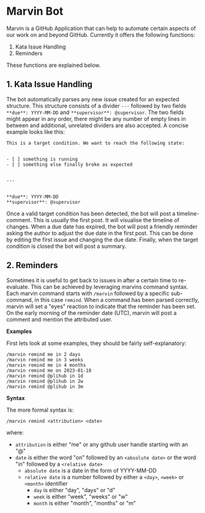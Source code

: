 # Marvin Bot


Marvin is a GitHub Application that can help to automate certain aspects of our work on and beyond GitHub. Currently it offers the following functions:


1. Kata Issue Handling
2. Reminders


These functions are explained below.


## 1. Kata Issue Handling


The bot automatically parses any new issue created for an expected structure. This structure consists of a divider `---` followed by two fields `**due**: YYYY-MM-DD` and `**supervisor**: @supervisor`. The two fields might appear in any order, there might be any number of empty lines in between and additional, unrelated dividers are also accepted. A concise example looks like this:


```
This is a target condition. We want to reach the following state:


- [ ] something is running
- [ ] something else finally broke as expected


---


**due**: YYYY-MM-DD
**supervisor**: @supervisor
```




Once a valid target condition has been detected, the bot will post a timeline-comment. This is usually the first post. It will visualise the timeline of changes. When a due date has expired, the bot will post a friendly reminder asking the author to adjust the due date in the first post. This can be done by editing the first issue and changing the due date. Finally, when the target condition is closed the bot will post a summary.




## 2. Reminders


Sometimes it is useful to get back to issues in after a certain time to re-evaluate. This can be achieved by leveraging marvins command syntax. Each marvin command starts with `/marvin` followed by a specific sub-command, in this case `remind`. When a command has been parsed correctly, marvin will set a "eyes" reaction to indicate that the reminder has been set. On the early morning of the reminder date (UTC), marvin will post a comment and mention the attributed user.


**Examples**


First lets look at some examples, they should be fairly self-explanatory:


```
/marvin remind me in 2 days
/marvin remind me in 3 weeks
/marvin remind me in 4 months
/marvin remind me on 2023-01-18
/marvin remind @plihub in 1d
/marvin remind @plihub in 2w
/marvin remind @plihub in 3m
```


**Syntax**


The more formal syntax is:


```
/marvin remind <attribution> <date>
```


where:


- `attribution` is either "me" or any github user handle starting with an "@"
- `date` is either the word "on" followed by an `<absolute date>` or  the word "in" followed by a `<relative date>`
    - `absolute date` is a date in the form of YYYY-MM-DD
    - `relative date` is a number followed by either a `<day>`, `<week>` or `<month>` identifier
        - `day` is either "day", "days" or "d"
        - `week` is either "week", "weeks" or "w"
        - `month` is either "month", "months" or "m"